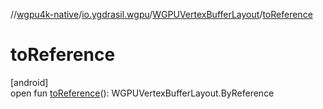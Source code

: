//[wgpu4k-native](../../../index.md)/[io.ygdrasil.wgpu](../index.md)/[WGPUVertexBufferLayout](index.md)/[toReference](to-reference.md)

# toReference

[android]\
open fun [toReference](to-reference.md)(): WGPUVertexBufferLayout.ByReference